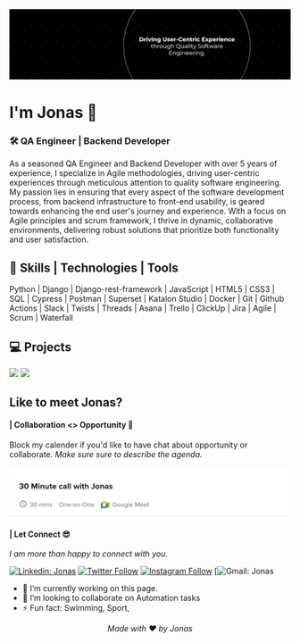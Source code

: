 <img src="jonasjon.png" size="500">

# I'm Jonas 👋

### 🛠️ QA Engineer | Backend Developer

As a seasoned QA Engineer and Backend Developer with over 5 years of experience, I specialize in Agile methodologies, driving user-centric experiences through meticulous attention to quality software engineering. My passion lies in ensuring that every aspect of the software development process, from backend infrastructure to front-end usability, is geared towards enhancing the end user's journey and experience. With a focus on Agile principles and scrum framework, I thrive in dynamic, collaborative environments, delivering robust solutions that prioritize both functionality and user satisfaction.


## 🔧 Skills | Technologies | Tools
Python | Django | Django-rest-framework | JavaScript | HTML5 | CSS3 | SQL | Cypress | Postman | Superset | Katalon Studio | Docker | Git | Github Actions | Slack | Twists | Threads | Asana | Trello | ClickUp | Jira | Agile | Scrum | Waterfall

## 💻 Projects
![](https://img.shields.io/badge/Python?style=flat&logo=linux&logoColor=white&color=2bbc8a)
![](https://img.shields.io/badge/OS-Linux-informational?style=flat&logo=linux&logoColor=white&color=2bbc8a)


## Like to meet Jonas?

#### | Collaboration <> Opportunity 🤝
Block my calender if you'd like to have chat about opportunity or collaborate.
*Make sure sure to describe the agenda.*

<a href="https://calendly.com/thejonasjon/30min" target="_blank"><img width="500" alt="jonas meet_link" src="meeting_with_thejonasjon.png"></a>

#### | Let Connect 😎
*I am more than happy to connect with you.*

[![Linkedin: Jonas](https://img.shields.io/badge/-LinkedIn-blue?style=flat-square&logo=Linkedin&logoColor=white&link=https://www.linkedin.com/in/anmol-p-singh/)](https://www.linkedin.com/in/thejonasjon/)
[![Twitter Follow](https://img.shields.io/twitter/follow/thejonasjon?label=Follow&color=%bdc3c7)](https://twitter.com/intent/follow?screen_name=thejonasjon)
[![Instagram Follow](https://img.shields.io/twitter/url?url=https%3A%2F%2Ftwitter.com%2Fthejonasjon%3Flang%3Den&style=social&logo=instagram&logoColor=%23E4405F&label=Instagram&color=%bdc3c7)](https://www.instagram.com/thejonasjon/)
[![Gmail: Jonas](https://img.shields.io/twitter/url?url=https%3A%2F%2Ftwitter.com%2Fthejonasjon%3Flang%3Den&style=social&logo=Gmail&logoColor=%23EA4335&label=Gmail&color=%23ecf0f1)

- 🔭 I’m currently working on this page. 
- 👯 I’m looking to collaborate on Automation tasks 
- ⚡ Fun fact: Swimming, Sport,  

<p align="center"> <i><a href="https://github.com/thejonasjon/" style="text-decoration:none;">Made with ❤️ by Jonas</a></i></p>
